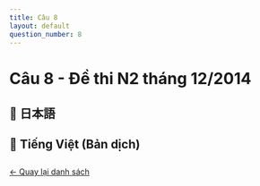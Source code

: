 ```yaml
---
title: Câu 8
layout: default
question_number: 8
---
```


# Câu 8 - Đề thi N2 tháng 12/2014
## 📖 日本語

## 📘 Tiếng Việt (Bản dịch)

<div style="margin-top: 2em;">
  <a href="/exam/n2/2014/">← Quay lại danh sách</a>
</div>